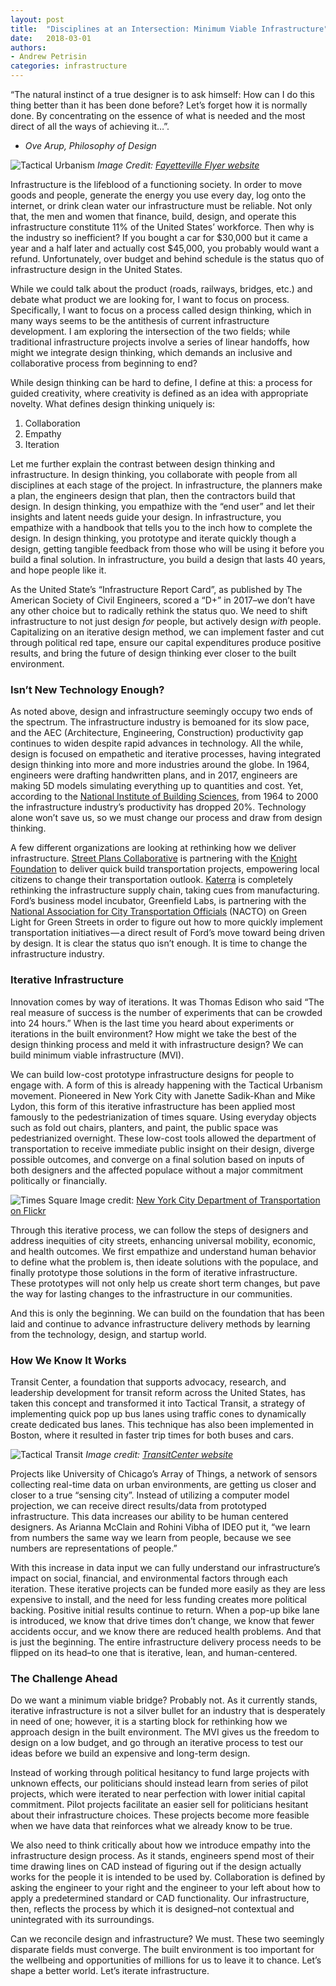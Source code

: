 ```yaml
---
layout: post
title:  "Disciplines at an Intersection: Minimum Viable Infrastructure"
date:   2018-03-01
authors:
- Andrew Petrisin
categories: infrastructure
---
```


“The natural instinct of a true designer is to ask himself: How can I do this thing better than it has been done before? Let’s forget how it is normally done. By concentrating on the essence of what is needed and the most direct of all the ways of achieving it…”.

- *Ove Arup, Philosophy of Design*
<!--more-->

![Tactical Urbanism](/images/tactical_urbanism.jpg)
*Image Credit: [Fayetteville Flyer website](https://www.fayettevilleflyer.com/2016/06/16/fayetteville-one-of-six-u-s-cities-selected-for-tactical-urbanism-project/)*

Infrastructure is the lifeblood of a functioning society. In order to move goods and people, generate the energy you use every day, log onto the internet, or drink clean water our infrastructure must be reliable. Not only that, the men and women that finance, build, design, and operate this infrastructure constitute 11% of the United States’ workforce. Then why is the industry so inefficient? If you bought a car for $30,000 but it came a year and a half later and actually cost $45,000, you probably would want a refund. Unfortunately, over budget and behind schedule is the status quo of infrastructure design in the United States.

While we could talk about the product (roads, railways, bridges, etc.) and debate what product we are looking for, I want to focus on process. Specifically, I want to focus on a process called design thinking, which in many ways seems to be the antithesis of current infrastructure development. I am exploring the intersection of the two fields; while traditional infrastructure projects involve a series of linear handoffs, how might we integrate design thinking, which demands an inclusive and collaborative process from beginning to end?

While design thinking can be hard to define, I define at this: a process for guided creativity, where creativity is defined as an idea with appropriate novelty. What defines design thinking uniquely is:

1. Collaboration
2. Empathy
3. Iteration

Let me further explain the contrast between design thinking and infrastructure. In design thinking, you collaborate with people from all disciplines at each stage of the project. In infrastructure, the planners make a plan, the engineers design that plan, then the contractors build that design. In design thinking, you empathize with the “end user” and let their insights and latent needs guide your design. In infrastructure, you empathize with a handbook that tells you to the inch how to complete the design. In design thinking, you prototype and iterate quickly though a design, getting tangible feedback from those who will be using it before you build a final solution. In infrastructure, you build a design that lasts 40 years, and hope people like it.

As the United State’s “Infrastructure Report Card”, as published by The American Society of Civil Engineers, scored a “D+” in 2017–we don’t have any other choice but to radically rethink the status quo. We need to shift infrastructure to not just design *for* people, but actively design *with* people. Capitalizing on an iterative design method, we can implement faster and cut through political red tape, ensure our capital expenditures produce positive results, and bring the future of design thinking ever closer to the built environment.

### Isn’t New Technology Enough?

As noted above, design and infrastructure seemingly occupy two ends of the spectrum. The infrastructure industry is bemoaned for its slow pace, and the AEC (Architecture, Engineering, Construction) productivity gap continues to widen despite rapid advances in technology. All the while, design is focused on empathetic and iterative processes, having integrated design thinking into more and more industries around the globe. In 1964, engineers were drafting handwritten plans, and in 2017, engineers are making 5D models simulating everything up to quantities and cost. Yet, according to the [National Institute of Building Sciences](https://www.researchgate.net/figure/Labor-productivity-index-for-US-construction-industry-and-all-non-farm-industries-from_fig1_270049813), from 1964 to 2000 the infrastructure industry’s productivity has dropped 20%. Technology alone won’t save us, so we must change our process and draw from design thinking.

A few different organizations are looking at rethinking how we deliver infrastructure. [Street Plans Collaborative](http://www.street-plans.com/) is partnering with the [Knight Foundation](https://www.knightfoundation.org/) to deliver quick build transportation projects, empowering local citizens to change their transportation outlook. [Katerra](https://katerra.com/) is completely rethinking the infrastructure supply chain, taking cues from manufacturing. Ford’s business model incubator, Greenfield Labs, is partnering with the [National Association for City Transportation Officials](https://nacto.org/) (NACTO) on Green Light for Green Streets in order to figure out how to more quickly implement transportation initiatives — a direct result of Ford’s move toward being driven by design. It is clear the status quo isn’t enough. It is time to change the infrastructure industry.

### Iterative Infrastructure

Innovation comes by way of iterations. It was Thomas Edison who said “The real measure of success is the number of experiments that can be crowded into 24 hours.” When is the last time you heard about experiments or iterations in the built environment? How might we take the best of the design thinking process and meld it with infrastructure design? We can build minimum viable infrastructure (MVI).

We can build low-cost prototype infrastructure designs for people to engage with. A form of this is already happening with the Tactical Urbanism movement. Pioneered in New York City with Janette Sadik-Khan and Mike Lydon, this form of this iterative infrastructure has been applied most famously to the pedestrianization of times square. Using everyday objects such as fold out chairs, planters, and paint, the public space was pedestrianized overnight. These low-cost tools allowed the department of transportation to receive immediate public insight on their design, diverge possible outcomes, and converge on a final solution based on inputs of both designers and the affected populace without a major commitment politically or financially.

![Times Square](/images/nyc_dot_times_square.jpg)
Image credit: [New York City Department of Transportation on Flickr](https://flic.kr/p/eVuGg3)

Through this iterative process, we can follow the steps of designers and address inequities of city streets, enhancing universal mobility, economic, and health outcomes. We first empathize and understand human behavior to define what the problem is, then ideate solutions with the populace, and finally prototype those solutions in the form of iterative infrastructure. These prototypes will not only help us create short term changes, but pave the way for lasting changes to the infrastructure in our communities.

And this is only the beginning. We can build on the foundation that has been laid and continue to advance infrastructure delivery methods by learning from the technology, design, and startup world.

### How We Know It Works

Transit Center, a foundation that supports advocacy, research, and leadership development for transit reform across the United States, has taken this concept and transformed it into Tactical Transit, a strategy of implementing quick pop up bus lanes using traffic cones to dynamically create dedicated bus lanes. This technique has also been implemented in Boston, where it resulted in faster trip times for both buses and cars.


![Tactical Transit](/images/tactical_transit.jpg)
*Image credit: [TransitCenter website](http://transitcenter.org/2016/12/19/why-tactical-transit-is-the-next-big-thing/)*

Projects like University of Chicago’s Array of Things, a network of sensors collecting real-time data on urban environments, are getting us closer and closer to a true “sensing city”. Instead of utilizing a computer model projection, we can receive direct results/data from prototyped infrastructure. This data increases our ability to be human centered designers. As Arianna McClain and Rohini Vibha of IDEO put it, “we learn from numbers the same way we learn from people, because we see numbers are representations of people.”

With this increase in data input we can fully understand our infrastructure’s impact on social, financial, and environmental factors through each iteration. These iterative projects can be funded more easily as they are less expensive to install, and the need for less funding creates more political backing. Positive initial results continue to return. When a pop-up bike lane is introduced, we know that drive times don’t change, we know that fewer accidents occur, and we know there are reduced health problems. And that is just the beginning. The entire infrastructure delivery process needs to be flipped on its head–to one that is iterative, lean, and human-centered.

### The Challenge Ahead

Do we want a minimum viable bridge? Probably not. As it currently stands, iterative infrastructure is not a silver bullet for an industry that is desperately in need of one; however, it is a starting block for rethinking how we approach design in the built environment. The MVI gives us the freedom to design on a low budget, and go through an iterative process to test our ideas before we build an expensive and long-term design.

Instead of working through political hesitancy to fund large projects with unknown effects, our politicians should instead learn from series of pilot projects, which were iterated to near perfection with lower initial capital commitment. Pilot projects facilitate an easier sell for politicians hesitant about their infrastructure choices. These projects become more feasible when we have data that reinforces what we already know to be true.

We also need to think critically about how we introduce empathy into the infrastructure design process. As it stands, engineers spend most of their time drawing lines on CAD instead of figuring out if the design actually works for the people it is intended to be used by. Collaboration is defined by asking the engineer to your right and the engineer to your left about how to apply a predetermined standard or CAD functionality. Our infrastructure, then, reflects the process by which it is designed–not contextual and unintegrated with its surroundings.

Can we reconcile design and infrastructure? We must. These two seemingly disparate fields must converge. The built environment is too important for the wellbeing and opportunities of millions for us to leave it to chance. Let’s shape a better world. Let’s iterate infrastructure.
